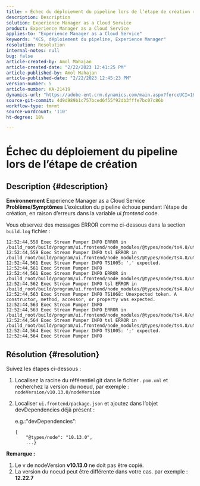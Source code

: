 ```yaml
---
title: « Échec du déploiement du pipeline lors de l’étape de création »
description: Description
solution: Experience Manager as a Cloud Service
product: Experience Manager as a Cloud Service
applies-to: "Experience Manager as a Cloud Service"
keywords: "KCS, déploiement du pipeline, Experience Manager"
resolution: Resolution
internal-notes: null
bug: false
article-created-by: Amol Mahajan
article-created-date: "2/22/2023 12:41:25 PM"
article-published-by: Amol Mahajan
article-published-date: "2/22/2023 12:45:23 PM"
version-number: 5
article-number: KA-21419
dynamics-url: "https://adobe-ent.crm.dynamics.com/main.aspx?forceUCI=1&pagetype=entityrecord&etn=knowledgearticle&id=54614d32-aeb2-ed11-83fe-6045bd0065b6"
source-git-commit: 4d9d989b1c757bced6f55f92db3fffe7bc07c86b
workflow-type: tm+mt
source-wordcount: '110'
ht-degree: 18%

---
```


# Échec du déploiement du pipeline lors de l’étape de création

## Description {#description}

<b>Environnement</b>
Experience Manager as a Cloud Service
<b>Problème/Symptômes</b>
L’exécution du pipeline échoue pendant l’étape de création, en raison d’erreurs dans la variable *ui.frontend* code.

Vous observez des messages ERROR comme ci-dessous dans la section `build.log` fichier :


```
12:52:44,558 Exec Stream Pumper INFO ERROR in /build_root/build/program/ui.frontend/node_modules/@types/node/ts4.8/util.d.ts
12:52:44,559 Exec Stream Pumper INFO tsl ERROR in /build_root/build/program/ui.frontend/node_modules/@types/node/ts4.8/util.d.ts(1485,42)
12:52:44,561 Exec Stream Pumper INFO TS1005: ',' expected.
12:52:44,561 Exec Stream Pumper INFO
12:52:44,561 Exec Stream Pumper INFO ERROR in /build_root/build/program/ui.frontend/node_modules/@types/node/ts4.8/util.d.ts
12:52:44,562 Exec Stream Pumper INFO tsl ERROR in /build_root/build/program/ui.frontend/node_modules/@types/node/ts4.8/util.d.ts(1485,44)
12:52:44,563 Exec Stream Pumper INFO TS1068: Unexpected token. A constructor, method, accessor, or property was expected.
12:52:44,563 Exec Stream Pumper INFO
12:52:44,563 Exec Stream Pumper INFO ERROR in /build_root/build/program/ui.frontend/node_modules/@types/node/ts4.8/util.d.ts
12:52:44,564 Exec Stream Pumper INFO tsl ERROR in /build_root/build/program/ui.frontend/node_modules/@types/node/ts4.8/util.d.ts(1485,57)
12:52:44,564 Exec Stream Pumper INFO TS1005: ';' expected.
12:52:44,564 Exec Stream Pumper INFO
```



## Résolution {#resolution}

Suivez les étapes ci-dessous :<br>
1. Localisez la racine du référentiel git dans le fichier . `pom.xml` et recherchez la version du noeud, par exemple : `nodeVersion/v10.13.0/nodeVersion`
2. Localiser `ui.frontend/package.json` et ajoutez dans l’objet devDependencies déjà présent :

   e.g.:&quot;devDependencies&quot;:


   ```
   {
       "@types/node": "10.13.0",
       ...}
   ```


<b>Remarque :</b>

1. Le v de nodeVersion <b>v10.13.0</b> ne doit pas être copié.
2. La version du noeud peut être différente dans votre cas. par exemple : <b>12.22.7</b>

